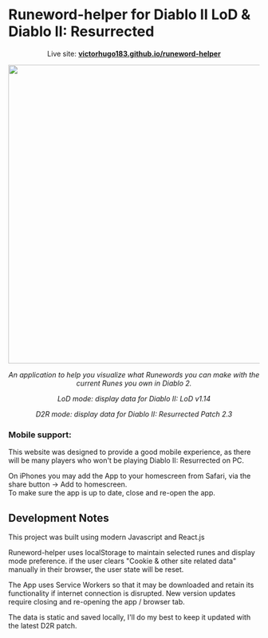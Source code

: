 # Runeword-helper for Diablo II LoD & Diablo II: Resurrected

<p align="center">
  Live site: <strong><a href="https://victorhugo183.github.io/runeword-helper/" target="_blank">victorhugo183.github.io/runeword-helper</a></strong>
</p>

<p align="center" class="bg-red">
  <img width="600" src="https://user-images.githubusercontent.com/60555502/148111370-37cae89f-1247-41ff-87a2-a4fc288241d3.png" />
</p>

<p align="center"><em>An application to help you visualize what Runewords you can make with the current Runes you own in Diablo 2.</em></p>
<p align="center"><em>LoD mode: display data for Diablo II: LoD v1.14</em></p>
<p align="center"><em>D2R mode: display data for Diablo II: Resurrected Patch 2.3</em></p>

### Mobile support:
This website was designed to provide a good mobile experience, as there will be many players who won't be playing Diablo II: Resurrected on PC.

On iPhones you may add the App to your homescreen from Safari, via the share button -> Add to homescreen.<br>
To make sure the app is up to date, close and re-open the app.

## Development Notes

This project was built using modern Javascript and React.js

Runeword-helper uses localStorage to maintain selected runes and display mode preference. if the user clears "Cookie & other site related data" manually in their browser, the user state will be reset.

The App uses Service Workers so that it may be downloaded and retain its functionality if internet connection is disrupted. New version updates require closing and re-opening the app / browser tab.

The data is static and saved locally, I'll do my best to keep it updated with the latest D2R patch.
